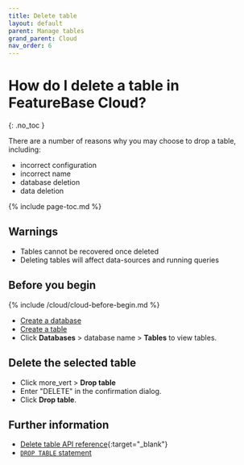 ```yaml
---
title: Delete table
layout: default
parent: Manage tables
grand_parent: Cloud
nav_order: 6
---
```


# How do I delete a table in FeatureBase Cloud?
{: .no_toc }

There are a number of reasons why you may choose to drop a table, including:
* incorrect configuration
* incorrect name
* database deletion
* data deletion

{% include page-toc.md %}

## Warnings

* Tables cannot be recovered once deleted
* Deleting tables will affect data-sources and running queries

## Before you begin

{% include /cloud/cloud-before-begin.md %}
* [Create a database](/docs/cloud/cloud-databases/cloud-db-create-custom)
* [Create a table](/docs/cloud/cloud-tables/cloud-table-create)
* Click **Databases** > database name > **Tables** to view tables.

## Delete the selected table

* Click <span class="material-icons md-18">more_vert</span> > **Drop table**
* Enter "DELETE" in the confirmation dialog.
* Click **Drop table**.

## Further information

* [Delete table API reference](https://api-docs-featurebase-cloud.redoc.ly/latest#operation/deletetable){:target="_blank"}
* [`DROP TABLE` statement](/docs/sql-guide/statements/statement-table-drop)
